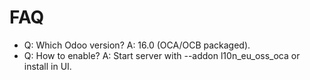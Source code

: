 # FAQ

- Q: Which Odoo version? A: 16.0 (OCA/OCB packaged).
- Q: How to enable? A: Start server with --addon l10n_eu_oss_oca or install in UI.
